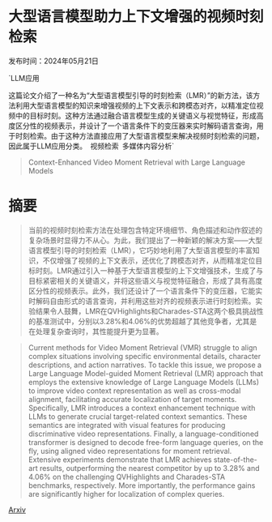 # 大型语言模型助力上下文增强的视频时刻检索

发布时间：2024年05月21日

`LLM应用

这篇论文介绍了一种名为“大型语言模型引导的时刻检索（LMR）”的新方法，该方法利用大型语言模型的知识来增强视频的上下文表示和跨模态对齐，以精准定位视频中的目标时刻。这种方法通过融合语言模型生成的关键语义与视觉特征，形成高度区分性的视频表示，并设计了一个语言条件下的变压器来实时解码语言查询，用于时刻检索。由于这种方法直接应用了大型语言模型来解决视频时刻检索的问题，因此属于LLM应用分类。` `视频检索` `多媒体内容分析`

> Context-Enhanced Video Moment Retrieval with Large Language Models

# 摘要

> 当前的视频时刻检索方法在处理包含特定环境细节、角色描述和动作叙述的复杂场景时显得力不从心。为此，我们提出了一种新颖的解决方案——大型语言模型引导的时刻检索（LMR），它巧妙地利用了大型语言模型的丰富知识，不仅增强了视频的上下文表示，还优化了跨模态对齐，从而精准定位目标时刻。LMR通过引入一种基于大型语言模型的上下文增强技术，生成了与目标紧密相关的关键语义，并将这些语义与视觉特征融合，形成了具有高度区分性的视频表示。此外，我们还设计了一个语言条件下的变压器，它能实时解码自由形式的语言查询，并利用这些对齐的视频表示进行时刻检索。实验结果令人鼓舞，LMR在QVHighlights和Charades-STA这两个极具挑战性的基准测试中，分别以3.28%和4.06%的优势超越了其他竞争者，尤其是在处理复杂查询时，其性能提升更为显著。

> Current methods for Video Moment Retrieval (VMR) struggle to align complex situations involving specific environmental details, character descriptions, and action narratives. To tackle this issue, we propose a Large Language Model-guided Moment Retrieval (LMR) approach that employs the extensive knowledge of Large Language Models (LLMs) to improve video context representation as well as cross-modal alignment, facilitating accurate localization of target moments. Specifically, LMR introduces a context enhancement technique with LLMs to generate crucial target-related context semantics. These semantics are integrated with visual features for producing discriminative video representations. Finally, a language-conditioned transformer is designed to decode free-form language queries, on the fly, using aligned video representations for moment retrieval. Extensive experiments demonstrate that LMR achieves state-of-the-art results, outperforming the nearest competitor by up to 3.28\% and 4.06\% on the challenging QVHighlights and Charades-STA benchmarks, respectively. More importantly, the performance gains are significantly higher for localization of complex queries.

[Arxiv](https://arxiv.org/abs/2405.12540)